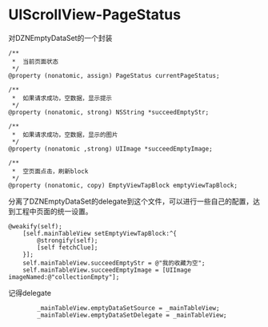 # UIScrollView-PageStatus
对DZNEmptyDataSet的一个封装
```
/**
 *  当前页面状态
 */
@property (nonatomic, assign) PageStatus currentPageStatus;

/**
 *  如果请求成功，空数据，显示提示
 */
@property (nonatomic, strong) NSString *succeedEmptyStr;

/**
 *  如果请求成功，空数据，显示的图片
 */
@property (nonatomic ,strong) UIImage *succeedEmptyImage;

/**
 *  空页面点击，刷新block
 */
@property (nonatomic, copy) EmptyViewTapBlock emptyViewTapBlock;
```
分离了DZNEmptyDataSet的delegate到这个文件，可以进行一些自己的配置，达到工程中页面的统一设置。
```
@weakify(self);
    [self.mainTableView setEmptyViewTapBlock:^{
        @strongify(self);
        [self fetchClue];
    }];
    self.mainTableView.succeedEmptyStr = @"我的收藏为空";
    self.mainTableView.succeedEmptyImage = [UIImage imageNamed:@"collectionEmpty"];
```
记得delegate
```
        _mainTableView.emptyDataSetSource = _mainTableView;
        _mainTableView.emptyDataSetDelegate = _mainTableView;
```
